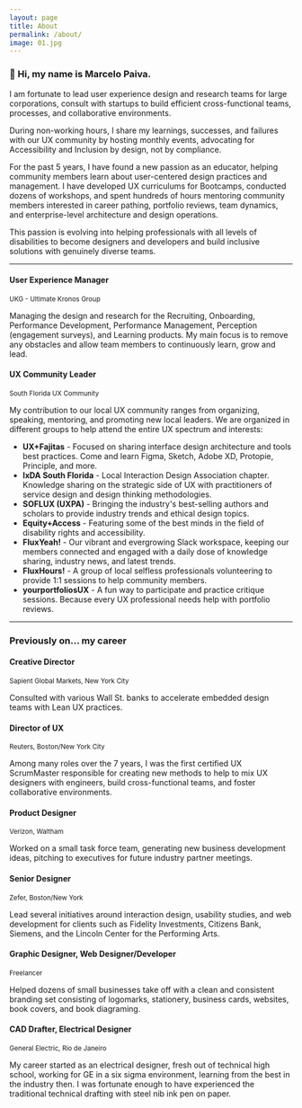 ```yaml
---
layout: page
title: About
permalink: /about/
image: 01.jpg
---
```


### 👋 Hi, my name is Marcelo Paiva. 

I am fortunate to lead user experience design and research teams for large corporations, consult with startups to build efficient cross-functional teams, processes, and collaborative environments. 

During non-working hours, I share my learnings, successes, and failures with our UX community by hosting monthly events, advocating for Accessibility and Inclusion by design, not by compliance.

For the past 5 years, I have found a new passion as an educator, helping community members learn about user-centered design practices and management. I have developed UX curriculums for Bootcamps, conducted dozens of workshops, and spent hundreds of hours mentoring community members interested in career pathing, portfolio reviews, team dynamics, and enterprise-level architecture and design operations. 

This passion is evolving into helping professionals with all levels of disabilities to become designers and developers and build inclusive solutions with genuinely diverse teams.  

***

#### User Experience Manager
<small>UKG - Ultimate Kronos Group</small>

Managing the design and research for the Recruiting, Onboarding, Performance Development, Performance Management, Perception (engagement surveys), and Learning products. My main focus is to remove any obstacles and allow team members to continuously learn, grow and lead. 

#### UX Community Leader
<small>South Florida UX Community</small>

My contribution to our local UX community ranges from organizing, speaking, mentoring, and promoting new local leaders. We are organized in different groups to help attend the entire UX spectrum and interests:

- **UX+Fajitas** - Focused on sharing interface design architecture and tools best practices. Come and learn Figma, Sketch, Adobe XD, Protopie, Principle, and more.
- **IxDA South Florida** - Local Interaction Design Association chapter. Knowledge sharing on the strategic side of UX with practitioners of service design and design thinking methodologies.   
- **SOFLUX (UXPA)** - Bringing the industry's best-selling authors and scholars to provide industry trends and ethical design topics. 
- **Equity+Access** - Featuring some of the best minds in the field of disability rights and accessibility.
- **FluxYeah!** - Our vibrant and evergrowing Slack workspace, keeping our members connected and engaged with a daily dose of knowledge sharing, industry news, and latest trends.
- **FluxHours!** - A group of local selfless professionals volunteering to provide 1:1 sessions to help community members.
- **yourportfoliosUX** - A fun way to participate and practice critique sessions. Because every UX professional needs help with portfolio reviews.

***

### Previously on... my career 

#### Creative Director
<small>Sapient Global Markets, New York City</small>

Consulted with various Wall St. banks to accelerate embedded design teams with Lean UX practices.

#### Director of UX
<small>Reuters, Boston/New York City</small>

Among many roles over the 7 years, I was the first certified UX ScrumMaster responsible for creating new methods to help to mix UX designers with engineers, build cross-functional teams, and foster collaborative environments.

#### Product Designer
<small>Verizon, Waltham</small>

Worked on a small task force team, generating new business development ideas, pitching to executives for future industry partner meetings. 

#### Senior Designer
<small>Zefer, Boston/New York</small>

Lead several initiatives around interaction design,  usability studies, and web development for clients such as Fidelity Investments, Citizens Bank, Siemens, and the Lincoln Center for the Performing Arts.  

#### Graphic Designer, Web Designer/Developer
<small>Freelancer</small>

Helped dozens of small businesses take off with a clean and consistent branding set consisting of logomarks,  stationery, business cards, websites, book covers, and book diagraming. 

#### CAD Drafter, Electrical Designer
<small>General Electric, Rio de Janeiro</small>

My career started as an electrical designer, fresh out of technical high school, working for GE in a six sigma environment, learning from the best in the industry then. I was fortunate enough to have experienced the traditional technical drafting with steel nib ink pen on paper.
